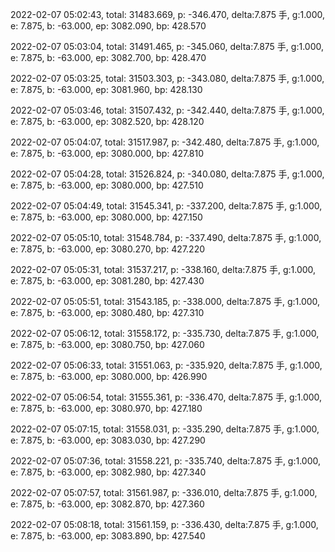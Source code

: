 2022-02-07 05:02:43, total: 31483.669, p: -346.470, delta:7.875 手, g:1.000, e: 7.875, b: -63.000, ep: 3082.090, bp: 428.570

2022-02-07 05:03:04, total: 31491.465, p: -345.060, delta:7.875 手, g:1.000, e: 7.875, b: -63.000, ep: 3082.700, bp: 428.470

2022-02-07 05:03:25, total: 31503.303, p: -343.080, delta:7.875 手, g:1.000, e: 7.875, b: -63.000, ep: 3081.960, bp: 428.130

2022-02-07 05:03:46, total: 31507.432, p: -342.440, delta:7.875 手, g:1.000, e: 7.875, b: -63.000, ep: 3082.520, bp: 428.120

2022-02-07 05:04:07, total: 31517.987, p: -342.480, delta:7.875 手, g:1.000, e: 7.875, b: -63.000, ep: 3080.000, bp: 427.810

2022-02-07 05:04:28, total: 31526.824, p: -340.080, delta:7.875 手, g:1.000, e: 7.875, b: -63.000, ep: 3080.000, bp: 427.510

2022-02-07 05:04:49, total: 31545.341, p: -337.200, delta:7.875 手, g:1.000, e: 7.875, b: -63.000, ep: 3080.000, bp: 427.150

2022-02-07 05:05:10, total: 31548.784, p: -337.490, delta:7.875 手, g:1.000, e: 7.875, b: -63.000, ep: 3080.270, bp: 427.220

2022-02-07 05:05:31, total: 31537.217, p: -338.160, delta:7.875 手, g:1.000, e: 7.875, b: -63.000, ep: 3081.280, bp: 427.430

2022-02-07 05:05:51, total: 31543.185, p: -338.000, delta:7.875 手, g:1.000, e: 7.875, b: -63.000, ep: 3080.480, bp: 427.310

2022-02-07 05:06:12, total: 31558.172, p: -335.730, delta:7.875 手, g:1.000, e: 7.875, b: -63.000, ep: 3080.750, bp: 427.060

2022-02-07 05:06:33, total: 31551.063, p: -335.920, delta:7.875 手, g:1.000, e: 7.875, b: -63.000, ep: 3080.000, bp: 426.990

2022-02-07 05:06:54, total: 31555.361, p: -336.470, delta:7.875 手, g:1.000, e: 7.875, b: -63.000, ep: 3080.970, bp: 427.180

2022-02-07 05:07:15, total: 31558.031, p: -335.290, delta:7.875 手, g:1.000, e: 7.875, b: -63.000, ep: 3083.030, bp: 427.290

2022-02-07 05:07:36, total: 31558.221, p: -335.740, delta:7.875 手, g:1.000, e: 7.875, b: -63.000, ep: 3082.980, bp: 427.340

2022-02-07 05:07:57, total: 31561.987, p: -336.010, delta:7.875 手, g:1.000, e: 7.875, b: -63.000, ep: 3082.870, bp: 427.360

2022-02-07 05:08:18, total: 31561.159, p: -336.430, delta:7.875 手, g:1.000, e: 7.875, b: -63.000, ep: 3083.890, bp: 427.540